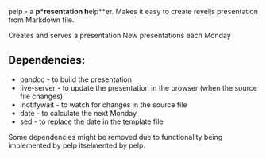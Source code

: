 pelp - a **p*resentation h**elp**er. Makes it easy to create reveljs presentation from Markdown file.

Creates and serves a presentation
New presentations each Monday

## Dependencies:

- pandoc - to build the presentation
- live-server - to update the presentation in the browser (when the source file changes)
- inotifywait - to watch for changes in the source file
- date - to calculate the next Monday
- sed - to replace the date in the template file

Some dependencies might be removed due to functionality being implemented by pelp itselmented by pelp.
